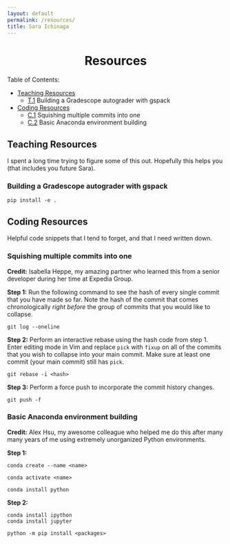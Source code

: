 ```yaml
---
layout: default
permalink: /resources/
title: Sara Ichinaga
---
```


<center>
  <h1>Resources</h1>
</center>

Table of Contents:
- [Teaching Resources](#teaching-resources)
    - [T.1](#building-a-gradescope-autograder-with-gspack) Building a Gradescope autograder with gspack
- [Coding Resources](#coding-resources)
    - [C.1](#squishing-multiple-commits-into-one) Squishing multiple commits into one
    - [C.2](#basic-anaconda-environment-building) Basic Anaconda environment building

## Teaching Resources
I spent a long time trying to figure some of this out. Hopefully this helps you (that includes you future Sara).

### Building a Gradescope autograder with gspack
```
pip install -e .
```

## Coding Resources
Helpful code snippets that I tend to forget, and that I need written down.

### Squishing multiple commits into one
**Credit:** Isabella Heppe, my amazing partner who learned this from a senior developer during her time at Expedia Group.

**Step 1:** Run the following command to see the hash of every single commit that you have made so far. Note the hash of the commit that comes chronologically _right before_ the group of commits that you would like to collapse.
```
git log --oneline
```

**Step 2:** Perform an interactive rebase using the hash code from step 1. Enter editing mode in Vim and replace `pick` with `fixup` on all of the commits that you wish to collapse into your main commit. Make sure at least one commit (your main commit) still has `pick`.
```
git rebase -i <hash>
```

**Step 3:** Perform a force push to incorporate the commit history changes.
```
git push -f
```

### Basic Anaconda environment building
**Credit:** Alex Hsu, my awesome colleague who helped me do this after many many years of me using extremely unorganized Python environments.

**Step 1:**
```
conda create --name <name>
```
```
conda activate <name>
```
```
conda install python
```

**Step 2:**
```
conda install ipython
conda install jupyter
```
```
python -m pip install <packages>
```
